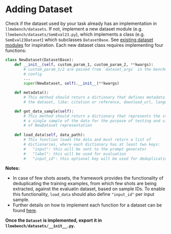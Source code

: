 <!----# Adding Dataset ([See Demo](https://youtu.be/_sO2PhKhKGA?feature=shared)) --->
# Adding Dataset

Check if the dataset used by your task already has an implementation in `llmebench/datasets`. If not, implement a new dataset module (e.g. `llmebench/datasets/SemEval23.py`), which implements a class (e.g. `SemEval23Dataset`) which subclasses `DatasetBase`. See [existing dataset modules](https://github.com/qcri/LLMeBench/tree/main/llmebench/datasets) for inspiration. Each new dataset class requires implementing four functions:

```python
class NewDataset(DatasetBase):
	def __init__(self, custom_param_1, custom_param_2, **kwargs):
		# custom_param_1/2 are passed from `dataset_args` in the benchmark
		# config
		...
		super(NewDataset, self).__init__(**kwargs)

	def metadata():
		# This method should return a dictionary that defines metadata describing
		# the dataset, like: citation or reference, download_url, language, etc.

	def get_data_sample(self):
		# This method should return a dictionary that represents the structure of
		# a single sample of the data for the purpose of testing and viewing
		# of NewDataset representation
	
	def load_data(self, data_path):
		# This function loads the data and must return a list of
		# dictionaries, where each dictionary has at least two keys:
		#   "input": this will be sent to the prompt generator
		#   "label": this will be used for evaluation
		#   "input_id": this optional key will be used for deduplication
```

**Notes:** 
- In case of few shots assets, the framework provides the functionality of deduplicating the training examples, from which few shots are being extracted, against the evaluatin dataset, based on sample IDs. To enable this functionality, `load_data` should also define `"input_id"` per input sample.
- Further details on how to implement each function for a dataset can be found [here](https://github.com/qcri/LLMeBench/blob/main/llmebench/datasets/dataset_base.py).

**Once the `Dataset` is implemented, export it in `llmebench/datasets/__init__.py`.**
